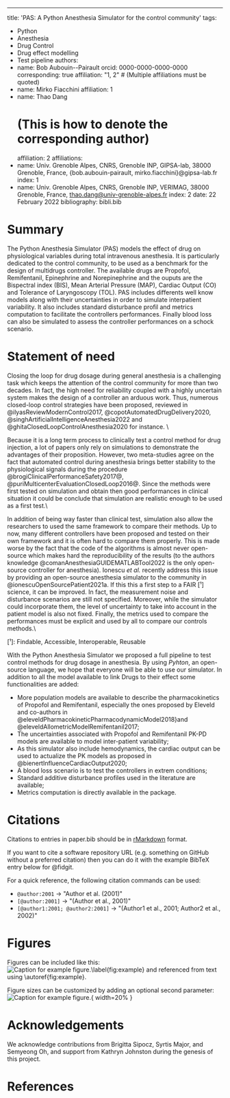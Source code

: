 ---
title: 'PAS: A Python Anesthesia Simulator for the control community'
tags:
  - Python
  - Anesthesia
  - Drug Control
  - Drug effect modelling
  - Test pipeline
authors:
  - name: Bob Aubouin--Pairault
    orcid: 0000-0000-0000-0000
    corresponding: true
    affiliation: "1, 2" # (Multiple affiliations must be quoted)
  - name: Mirko Fiacchini
	affiliation: 1
  - name: Thao Dang
     # (This is how to denote the corresponding author)
    affiliation: 2
affiliations:
 - name: Univ. Grenoble Alpes, CNRS, Grenoble INP, GIPSA-lab, 38000 Grenoble, France, {bob.aubouin-pairault, mirko.fiacchini}@gipsa-lab.fr
   index: 1
 - name: Univ. Grenoble Alpes, CNRS, Grenoble INP, VERIMAG, 38000 Grenoble, France, thao.dang@univ-grenoble-alpes.fr
   index: 2
date: 22 February 2022
bibliography: bibli.bib


# Summary

The Python Anesthesia Simulator (PAS) models the effect of drug on physiological variables during total intravenous anesthesia. It is particularly dedicated to the control community, to be used as a benchmark for the design of multidrugs controller. The available drugs are Propofol, Remifentanil, Epinephrine and Norepinephrine and the ouputs are the Bispectral index (BIS), Mean Arterial Pressure (MAP), Cardiac Output (CO) and Tolerance of Laryngoscopy (TOL). PAS includes differents well know models along with their uncertainties in order to simulate interpatient variability. It also includes standard disturbance profil and metrics computation to facilitate the controllers performances. Finally blood loss can also be simulated to assess the controller performances on a schock scenario.

# Statement of need

Closing the loop for drug dosage during general anesthesia is a challenging task which keeps the attention of the control community for more than two decades. In fact, the high need for reliability coupled with a highly uncertain system makes the design of a controller an arduous work. Thus, numerous closed-loop control strategies have been proposed, reviewed in @ilyasReviewModernControl2017, @copotAutomatedDrugDelivery2020, @singhArtificialIntelligenceAnesthesia2022 and @ghitaClosedLoopControlAnesthesia2020 for instance. \\

  

Because it is a long term process to clinically test a control method for drug injection, a lot of papers only rely on simulations to demonstrate the advantages of their proposition. However, two meta-studies agree on the fact that automated control during anesthesia brings better stability to the physiological signals during the procedure @brogiClinicalPerformanceSafety2017@, @puriMulticenterEvaluationClosedLoop2016@. Since the methods were first tested on simulation and obtain then good performances in clinical situation it could be conclude that simulation are realistic enough to be used as a first test.\\

  

In addition of being way faster than clinical test, simulation also allow the researchers to used the same framework to compare their methods. Up to now, many different controllers have been proposed and tested on their own framework and it is often hard to compare them properly. This is made worse by the fact that the code of the algorithms is almost never open-source which makes hard the reproducibility of the results (to the authors knowledge @comanAnesthesiaGUIDEMATLABTool2022 is the only open-source controller for anesthesia). Ionescu *et al.* recently address this issue by providing an open-source anesthesia simulator to the community in  @ionescuOpenSourcePatient2021a. If this this a first step to a FAIR [¹] science, it can be improved. In fact, the measurement noise and disturbance scenarios are still not specified. Moreover, while the simulator could incorporate them, the level of uncertainty to take into account in the patient model is also not fixed. Finally, the metrics used to compare the performances must be explicit and used by all to compare our controls methods.\\

[¹]: Findable, Accessible, Interoperable, Reusable
  

  

With the Python Anesthesia Simulator we proposed a full pipeline to test control methods for drug dosage in anesthesia. By using *Pyhton*, an open-source language, we hope that everyone will be able to use our simulator. In addition to all the model available to link Drugs to their effect some functionalities are added:

- More population models are available to describe the pharmacokinetics of Propofol and Remifentanil, especially the ones proposed by Eleveld and co-authors in @eleveldPharmacokineticPharmacodynamicModel2018}and @eleveldAllometricModelRemifentanil2017;
- The uncertainties associated with Propofol and Remifentanil PK-PD models are available to model inter-patient variability;
- As this simulator also include hemodynamics, the cardiac output can be used to actualize the PK models as proposed in @bienertInfluenceCardiacOutput2020;
- A blood loss scenario is to test the controllers in extrem conditions;
- Standard additive disturbance profiles used in the literature are available;
-  Metrics computation is directly available in the package.



# Citations

Citations to entries in paper.bib should be in
[rMarkdown](http://rmarkdown.rstudio.com/authoring_bibliographies_and_citations.html)
format.

If you want to cite a software repository URL (e.g. something on GitHub without a preferred
citation) then you can do it with the example BibTeX entry below for @fidgit.

For a quick reference, the following citation commands can be used:
- `@author:2001`  ->  "Author et al. (2001)"
- `[@author:2001]` -> "(Author et al., 2001)"
- `[@author1:2001; @author2:2001]` -> "(Author1 et al., 2001; Author2 et al., 2002)"

# Figures

Figures can be included like this:
![Caption for example figure.\label{fig:example}](figure.png)
and referenced from text using \autoref{fig:example}.

Figure sizes can be customized by adding an optional second parameter:
![Caption for example figure.](figure.png){ width=20% }

# Acknowledgements

We acknowledge contributions from Brigitta Sipocz, Syrtis Major, and Semyeong
Oh, and support from Kathryn Johnston during the genesis of this project.

# References